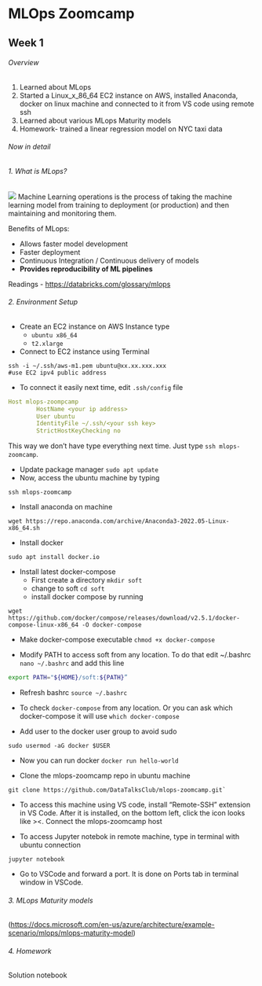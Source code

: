 # MLOps Zoomcamp

## Week 1 
###### Overview
1. Learned about MLops
2. Started a Linux_x_86_64 EC2 instance on AWS, installed Anaconda, docker on linux machine and connected to it from VS code using remote ssh
3. Learned about various MLops Maturity models
4. Homework- trained a linear regression model on NYC taxi data

###### Now in detail

###### 1. What is MLops?
![](https://databricks.com/wp-content/uploads/2021/12/MLOps-Cycle.png)
Machine Learning operations is the process of taking the machine learning model from training to deployment (or production) and then maintaining and monitoring them. 

Benefits of MLops:
- Allows faster model development
- Faster deployment
- Continuous Integration / Continuous delivery of models
- **Provides reproducibility of ML pipelines**

Readings - https://databricks.com/glossary/mlops

###### 2. Environment Setup

- Create an EC2 instance on AWS
    Instance type 
    - `ubuntu x86_64`
    - `t2.xlarge`
- Connect to EC2 instance using Terminal 
```
ssh -i ~/.ssh/aws-m1.pem ubuntu@xx.xx.xxx.xxx
#use EC2 ipv4 public address
```
- To connect it easily next time, edit `.ssh/config` file

```yaml
Host mlops-zoompcamp
        HostName <your ip address>
        User ubuntu
        IdentityFile ~/.ssh/<your ssh key>
        StrictHostKeyChecking no
```
This way we don’t have type everything next time. Just type `ssh mlops-zoomcamp`.

- Update package manager `sudo apt update`
- Now, access the ubuntu machine by typing
```
ssh mlops-zoomcamp
```

- Install anaconda on machine
```
wget https://repo.anaconda.com/archive/Anaconda3-2022.05-Linux-x86_64.sh
```

- Install docker
```
sudo apt install docker.io
```

- Install latest docker-compose 
    - First create a directory `mkdir soft`
    - change to soft `cd soft`
    - install docker compose by running
```
wget https://github.com/docker/compose/releases/download/v2.5.1/docker-compose-linux-x86_64 -O docker-compose
```
- Make docker-compose executable `chmod +x docker-compose`

- Modify PATH to access soft from any location. To do that edit ~/.bashrc `nano ~/.bashrc` and add this line

```bash
export PATH="${HOME}/soft:${PATH}”
```

- Refresh bashrc `source ~/.bashrc`

- To check `docker-compose` from any location. Or you can ask which docker-compose it will use `which docker-compose`

- Add user to the docker user group to avoid sudo
```
sudo usermod -aG docker $USER
```
- Now you can run docker `docker run hello-world`

- Clone the mlops-zoomcamp repo in ubuntu machine
```
git clone https://github.com/DataTalksClub/mlops-zoomcamp.git`
```

- To access this machine using VS code, install “Remote-SSH” extension in VS Code. After it is installed, on the bottom left, click the icon looks like ><. Connect the mlops-zoomcamp host

- To access Jupyter notebok in remote machine, type in terminal with ubuntu connection
```
jupyter notebook
``` 

- Go to VSCode and forward a port. It is done on Ports tab in terminal window in VSCode.


###### 3. MLops Maturity models
(https://docs.microsoft.com/en-us/azure/architecture/example-scenario/mlops/mlops-maturity-model)

###### 4. Homework
[Assignment]: (https://github.com/DataTalksClub/mlops-zoomcamp/blob/main/01-intro/homework.md)

Solution notebook 


